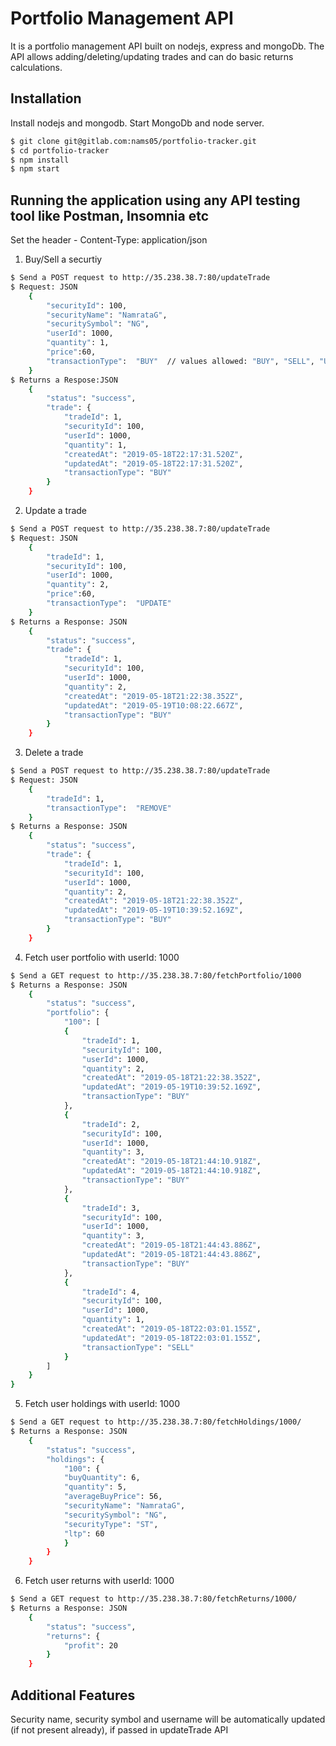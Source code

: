 # Portfolio Management API
It is a portfolio management API built on nodejs, express and mongoDb.
The API allows adding/deleting/updating trades and can do basic returns calculations.

## Installation
Install nodejs and mongodb. Start MongoDb and node server. 
```sh
$ git clone git@gitlab.com:nams05/portfolio-tracker.git
$ cd portfolio-tracker
$ npm install
$ npm start
```
## Running the application using any API testing tool like Postman, Insomnia etc
Set the header - Content-Type: application/json
1. Buy/Sell a securtiy
```sh
$ Send a POST request to http://35.238.38.7:80/updateTrade
$ Request: JSON
    {
        "securityId": 100,
        "securityName": "NamrataG",
        "securitySymbol": "NG",
        "userId": 1000,
        "quantity": 1,
        "price":60,
        "transactionType":  "BUY"  // values allowed: "BUY", "SELL", "UPDATE", "REMOVE"      
    }
$ Returns a Respose:JSON
    {
        "status": "success",
        "trade": {
            "tradeId": 1,
            "securityId": 100,
            "userId": 1000,
            "quantity": 1,
            "createdAt": "2019-05-18T22:17:31.520Z",
            "updatedAt": "2019-05-18T22:17:31.520Z",
            "transactionType": "BUY"
        }
    }
```
2. Update a trade
```sh
$ Send a POST request to http://35.238.38.7:80/updateTrade
$ Request: JSON
    {
        "tradeId": 1,
        "securityId": 100,
        "userId": 1000,
        "quantity": 2,
        "price":60,
        "transactionType":  "UPDATE"
    }
$ Returns a Response: JSON
    {
        "status": "success",
        "trade": {
            "tradeId": 1,
            "securityId": 100,
            "userId": 1000,
            "quantity": 2,
            "createdAt": "2019-05-18T21:22:38.352Z",
            "updatedAt": "2019-05-19T10:08:22.667Z",
            "transactionType": "BUY"
        }
    }  
```

3. Delete a trade
```sh
$ Send a POST request to http://35.238.38.7:80/updateTrade
$ Request: JSON
    {
        "tradeId": 1,
        "transactionType":  "REMOVE"
    }
$ Returns a Response: JSON
    {
        "status": "success",
        "trade": {
            "tradeId": 1,
            "securityId": 100,
            "userId": 1000,
            "quantity": 2,
            "createdAt": "2019-05-18T21:22:38.352Z",
            "updatedAt": "2019-05-19T10:39:52.169Z",
            "transactionType": "BUY"
        }
    }
```

4. Fetch user portfolio with userId: 1000
```sh
$ Send a GET request to http://35.238.38.7:80/fetchPortfolio/1000
$ Returns a Response: JSON
    {
        "status": "success",
        "portfolio": {
            "100": [
            {
                "tradeId": 1,
                "securityId": 100,
                "userId": 1000,
                "quantity": 2,
                "createdAt": "2019-05-18T21:22:38.352Z",
                "updatedAt": "2019-05-19T10:39:52.169Z",
                "transactionType": "BUY"
            },
            {
                "tradeId": 2,
                "securityId": 100,
                "userId": 1000,
                "quantity": 3,
                "createdAt": "2019-05-18T21:44:10.918Z",
                "updatedAt": "2019-05-18T21:44:10.918Z",
                "transactionType": "BUY"
            },
            {
                "tradeId": 3,
                "securityId": 100,
                "userId": 1000,
                "quantity": 3,
                "createdAt": "2019-05-18T21:44:43.886Z",
                "updatedAt": "2019-05-18T21:44:43.886Z",
                "transactionType": "BUY"
            },
            {
                "tradeId": 4,
                "securityId": 100,
                "userId": 1000,
                "quantity": 1,
                "createdAt": "2019-05-18T22:03:01.155Z",
                "updatedAt": "2019-05-18T22:03:01.155Z",
                "transactionType": "SELL"
            }
        ]
    }
}
```
5. Fetch user holdings with userId: 1000
```sh
$ Send a GET request to http://35.238.38.7:80/fetchHoldings/1000/
$ Returns a Response: JSON
    {
        "status": "success",
        "holdings": {
            "100": {
            "buyQuantity": 6,
            "quantity": 5,
            "averageBuyPrice": 56,
            "securityName": "NamrataG",
            "securitySymbol": "NG",
            "securityType": "ST",
            "ltp": 60
            }
        }
    }
```

6. Fetch user returns with userId: 1000
```sh
$ Send a GET request to http://35.238.38.7:80/fetchReturns/1000/
$ Returns a Response: JSON
    {
        "status": "success",
        "returns": {
            "profit": 20
        }
    }
```

## Additional Features

Security name, security symbol and username will be automatically updated (if not present already), if passed in updateTrade API

